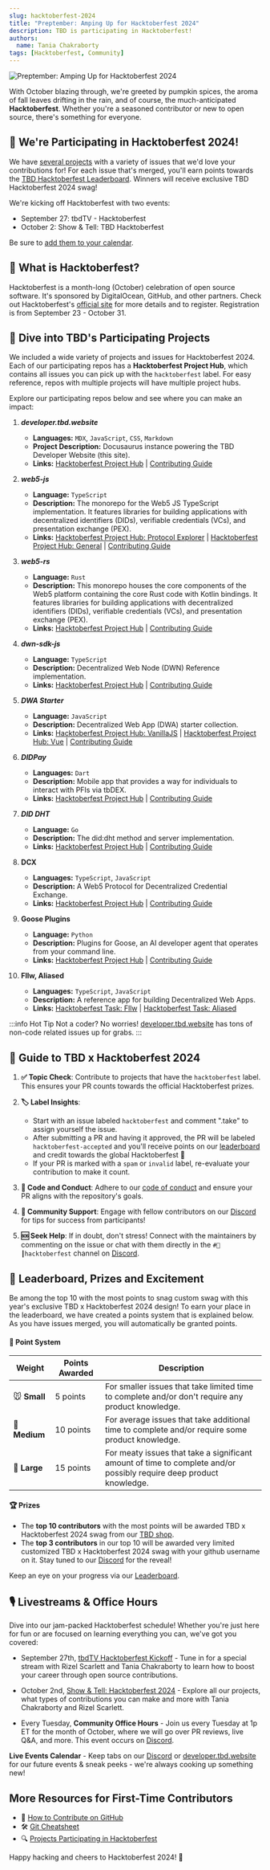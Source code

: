 ```yaml
---
slug: hacktoberfest-2024
title: "Preptember: Amping Up for Hacktoberfest 2024"
description: TBD is participating in Hacktoberfest!
authors:
  name: Tania Chakraborty
tags: [Hacktoberfest, Community]
---
```


<head>
  <meta property="og:title" content="Preptember: Amping Up for Hacktoberfest 2024" />
  <meta property="og:type" content="website" />
  <meta property="og:url" content='https://developer.tbd.website/blog/hacktoberfest-2024' />
  <meta name="og:description" content="TBD is participating in Hacktoberfest!" />
  <meta property="og:image" content="https://developer.tbd.website/assets/images/blog_hacktoberfest-2024.png" /> 

  <meta name="twitter:card" content="summary_large_image" />
  <meta property="twitter:domain" content="developer.tbd.website" />
  <meta name="twitter:site" content="@tbdevs" />
  <meta name="twitter:title" content="Preptember: Amping Up for Hacktoberfest 2024" />
  <meta property="twitter:url" content='https://developer.tbd.website/blog/hacktoberfest-2024' /> 
  <meta name="twitter:description" content="TBD is participating in Hacktoberfest!" />
  <meta name="twitter:image" content="https://developer.tbd.website/assets/images/blog_hacktoberfest-2024.png" />

  <link rel="apple-touch-icon" href="https://developer.tbd.website/img/tbd-fav-icon-main.png" />
</head>


![Preptember: Amping Up for Hacktoberfest 2024](/img/blog_hacktoberfest-2024.png)

With October blazing through, we're greeted by pumpkin spices, the aroma of fall leaves drifting in the rain, and of course, the much-anticipated **Hacktoberfest**. Whether you're a seasoned contributor or new to open source, there's something for everyone. 

<!--truncate-->

## 🎉 We're Participating in Hacktoberfest 2024!

We have [several projects](/blog/hacktoberfest-2024#-dive-into-2024s-participating-projects) with a variety of issues that we'd love your contributions for! For each issue that's merged, you'll earn points towards the [TBD Hacktoberfest Leaderboard](/blog/hacktoberfest-2024#-leaderboard-prizes-and-excitement). Winners will receive exclusive TBD Hacktoberfest 2024 swag!  

We're kicking off Hacktoberfest with two events:

* September 27: tbdTV - Hacktoberfest
* October 2: Show & Tell: TBD Hacktoberfest

Be sure to [add them to your calendar](https://cal.et/c/t7jszrie).

## 📌 What is Hacktoberfest?

Hacktoberfest is a month-long (October) celebration of open source software. It's sponsored by DigitalOcean, GitHub, and other partners. Check out Hacktoberfest's [official site](https://hacktoberfest.com/participation/) for more details and to register. Registration is from September 23 - October 31.

## 📂 Dive into TBD's Participating Projects

We included a wide variety of projects and issues for Hacktoberfest 2024. Each of our participating repos has a **Hacktoberfest Project Hub**, which contains all issues you can pick up with the `hacktoberfest` label. For easy reference, repos with multiple projects will have multiple project hubs.

Explore our participating repos below and see where you can make an impact:

1. **_developer.tbd.website_**
   * **Languages:** `MDX`, `JavaScript`, `CSS`, `Markdown`
   * **Project Description:** Docusaurus instance powering the TBD Developer Website (this site).
   * **Links:** [Hacktoberfest Project Hub](https://github.com/TBD54566975/developer.tbd.website/issues/1552) | [Contributing Guide](https://github.com/TBD54566975/developer.tbd.website/blob/main/CONTRIBUTING.md)

2. **_web5-js_**
   * **Language:** `TypeScript`
   * **Description:** The monorepo for the Web5 JS TypeScript implementation. It features libraries for building applications with decentralized identifiers (DIDs), verifiable credentials (VCs), and presentation exchange (PEX).
   * **Links:** [Hacktoberfest Project Hub: Protocol Explorer](https://github.com/TBD54566975/tbd-examples/issues/97) |  [Hacktoberfest Project Hub: General](https://github.com/TBD54566975/web5-js/issues/908) | [Contributing Guide](https://github.com/TBD54566975/web5-js/blob/main/CONTRIBUTING.md)

3. **_web5-rs_**  
   - **Language:** `Rust`
   - **Description:** This monorepo houses the core components of the Web5 platform containing the core Rust code with Kotlin bindings. It features libraries for building applications with decentralized identifiers (DIDs), verifiable credentials (VCs), and presentation exchange (PEX).
   - **Links:** [Hacktoberfest Project Hub](https://github.com/TBD54566975/web5-rs/issues/322) | [Contributing Guide](https://github.com/TBD54566975/web5-rs/blob/main/CONTRIBUTING.md)

4. **_dwn-sdk-js_**
   - **Language:** `TypeScript`
   - **Description:** Decentralized Web Node (DWN) Reference implementation.
   - **Links:** [Hacktoberfest Project Hub](https://github.com/TBD54566975/dwn-sdk-js/issues/806) | [Contributing Guide](https://github.com/TBD54566975/dwn-sdk-js/blob/main/CONTRIBUTING.md)

5. **_DWA Starter_** 
   - **Language:** `JavaScript`
   - **Description:** Decentralized Web App (DWA) starter collection.
   - **Links:** [Hacktoberfest Project Hub: VanillaJS](https://github.com/TBD54566975/tbd-examples/issues/81) | [Hacktoberfest Project Hub: Vue](https://github.com/TBD54566975/tbd-examples/issues/63) | [Contributing Guide](https://github.com/TBD54566975/tbd-examples/blob/main/CONTRIBUTING.md)

6. **_DIDPay_**
   - **Languages:** `Dart` 
   - **Description:** Mobile app that provides a way for individuals to interact with PFIs via tbDEX.
   - **Links:** [Hacktoberfest Project Hub](https://github.com/TBD54566975/didpay/issues/298) | [Contributing Guide](https://github.com/TBD54566975/didpay/blob/main/CONTRIBUTING.md)

7. **_DID DHT_**
   - **Language:** `Go` 
   - **Description:** The did:dht method and server implementation.
   - **Links:** [Hacktoberfest Project Hub](https://github.com/TBD54566975/did-dht/issues/292) | [Contributing Guide](https://github.com/TBD54566975/did-dht/blob/main/CONTRIBUTING.md)

8. **DCX**
   - **Languages:** `TypeScript`, `JavaScript`
   - **Description:** A Web5 Protocol for Decentralized Credential Exchange.
   - **Links:** [Hacktoberfest Project Hub](https://github.com/TBD54566975/incubation-dcx/issues/142) | [Contributing Guide](https://github.com/TBD54566975/incubation-dcx/blob/main/CONTRIBUTING.md)

9. **Goose Plugins**
   - **Language:** `Python`
   - **Description:** Plugins for Goose, an AI developer agent that operates from your command line.
   - **Links:** [Hacktoberfest Project Hub](https://github.com/block-open-source/goose-plugins/issues/3) | [Contributing Guide](https://github.com/block-open-source/goose-plugins/blob/main/README.md)

10. **Fllw, Aliased**
    - **Languages:** `TypeScript`, `JavaScript`
    - **Description:** A reference app for building Decentralized Web Apps.
    - **Links:** [Hacktoberfest Task: Fllw](https://github.com/csuwildcat/fllw/issues/7) | [Hacktoberfest Task: Aliased](https://github.com/csuwildcat/aliased/issues/4)


:::info Hot Tip
Not a coder? No worries! [developer.tbd.website](https://github.com/TBD54566975/developer.tbd.website/issues/1552) has tons of non-code related issues up for grabs.
:::


## 📝 Guide to TBD x Hacktoberfest 2024

1. **✅ Topic Check**: Contribute to projects that have the `hacktoberfest` label. This ensures your PR counts towards the official Hacktoberfest prizes.

2. **🏷️ Label Insights**:

   - Start with an issue labeled `hacktoberfest` and comment ".take" to assign yourself the issue.
   - After submitting a PR and having it approved, the PR will be labeled `hacktoberfest-accepted` and you'll receive points on our [leaderboard](/blog/hacktoberfest-2024#-leaderboard-prizes-and-excitement) and credit towards the global Hacktoberfest 🎉
   - If your PR is marked with a `spam` or `invalid` label,  re-evaluate your contribution to make it count.

3. **🥇 Code and Conduct**: Adhere to our [code of conduct](https://developer.tbd.website/open-source/code-of-conduct) and ensure your PR aligns with the repository's goals.

4. **🫶 Community Support**: Engage with fellow contributors on our [Discord](https://discord.com/channels/937858703112155166/1288493373354938429) for tips for success from participants!

5. **🆘 Seek Help**: If in doubt, don't stress! Connect with the maintainers by commenting on the issue or chat with them directly in the `#🎃┃hacktoberfest` channel on [Discord](https://discord.com/channels/937858703112155166/1288493373354938429).

## 🎁 **Leaderboard, Prizes and Excitement**
Be among the top 10 with the most points to snag custom swag with this year's exclusive TBD x Hacktoberfest 2024 design! To earn your place in the leaderboard, we have created a points system that is explained below. As you have issues merged, you will automatically be granted points.

#### 💯 Point System
| Weight | Points Awarded | Description |
|---------|-------------|-------------|
| 🐭 **Small** | 5 points | For smaller issues that take limited time to complete and/or don't require any product knowledge. |
| 🐰 **Medium** | 10 points | For average issues that take additional time to complete and/or require some product knowledge. |
| 🐂 **Large** | 15 points | For meaty issues that take a significant amount of time to complete and/or possibly require deep product knowledge. |

#### 🏆 Prizes

- The **top 10 contributors** with the most points will be awarded TBD x Hacktoberfest 2024 swag from our [TBD shop](https://www.tbd.shop/).
- The **top 3 contributors** in our top 10 will be awarded very limited customized TBD x Hacktoberfest 2024 swag with your github username on it. Stay tuned to our [Discord](https://discord.com/channels/937858703112155166/1288493373354938429) for the reveal!

Keep an eye on your progress via our [Leaderboard](https://github.com/TBD54566975/developer.tbd.website/issues/1680).

## 🎙️ Livestreams & Office Hours
Dive into our jam-packed Hacktoberfest schedule! Whether you're just here for fun or are focused on learning everything you can, we've got you covered:

- September 27th, [tbdTV Hacktoberfest Kickoff](https://cal.et/c/t7jszrie) - Tune in for a special stream with Rizel Scarlett and Tania Chakraborty to learn how to boost your career through open source contributions.

- October 2nd, [Show & Tell: Hacktoberfest 2024](https://cal.et/c/t7jszrie) - Explore all our projects, what types of contributions you can make and more with Tania Chakraborty and Rizel Scarlett.

- Every Tuesday, **Community Office Hours** - Join us every Tuesday at 1p ET for the month of October, where we will go over PR reviews, live Q&A, and more. This event occurs on [Discord](https://discord.com/channels/937858703112155166/1008794207462359170).

**Live Events Calendar** - Keep tabs on our [Discord](https://discord.com/channels/937858703112155166/1288493373354938429) or [developer.tbd.website](https://developer.tbd.website/community) for our future events & sneak peeks - we're always cooking up something new!

## More Resources for First-Time Contributors

- 📖 [How to Contribute on GitHub](https://www.dataschool.io/how-to-contribute-on-github/)
- 🛠 [Git Cheatsheet](https://education.github.com/git-cheat-sheet-education.pdf)
- 🔍 [Projects Participating in Hacktoberfest](https://github.com/search?q=hacktoberfest&type=repositories&s=&o=desc)

Happy hacking and cheers to Hacktoberfest 2024! 🎉